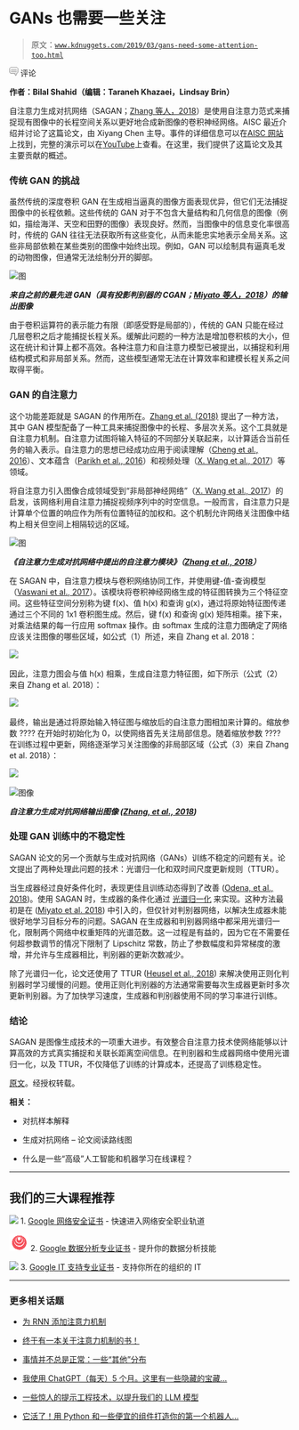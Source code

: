 # GANs 也需要一些关注

> 原文：[`www.kdnuggets.com/2019/03/gans-need-some-attention-too.html`](https://www.kdnuggets.com/2019/03/gans-need-some-attention-too.html)

![c](img/3d9c022da2d331bb56691a9617b91b90.png) 评论

**作者：Bilal Shahid（编辑：Taraneh Khazaei，Lindsay Brin）**

自注意力生成对抗网络（SAGAN；[Zhang 等人，2018](https://arxiv.org/pdf/1805.08318.pdf)）是使用自注意力范式来捕捉现有图像中的长程空间关系以更好地合成新图像的卷积神经网络。AISC 最近介绍并讨论了这篇论文，由 Xiyang Chen 主导。事件的详细信息可以在[AISC 网站](https://aisc.a-i.science/events/2018-06-11/)上找到，完整的演示可以在[YouTube](https://www.youtube.com/watch?v=FdeHlC4QiqA)上查看。在这里，我们提供了这篇论文及其主要贡献的概述。

### 传统 GAN 的挑战

虽然传统的深度卷积 GAN 在生成相当逼真的图像方面表现优异，但它们无法捕捉图像中的长程依赖。这些传统的 GAN 对于不包含大量结构和几何信息的图像（例如，描绘海洋、天空和田野的图像）表现良好。然而，当图像中的信息变化率很高时，传统的 GAN 往往无法获取所有这些变化，从而未能忠实地表示全局关系。这些非局部依赖在某些类别的图像中始终出现。例如，GAN 可以绘制具有逼真毛发的动物图像，但通常无法绘制分开的脚部。

![图](img/4dcc98be4dcd3cddecb226515d6946d3.png)

***来自之前的最先进 GAN（具有投影判别器的 CGAN；[Miyato 等人，2018](https://arxiv.org/abs/1802.05637)）的输出图像***

由于卷积运算符的表示能力有限（即感受野是局部的），传统的 GAN 只能在经过几层卷积之后才能捕捉长程关系。缓解此问题的一种方法是增加卷积核的大小，但这在统计和计算上都不高效。各种注意力和自注意力模型已被提出，以捕捉和利用结构模式和非局部关系。然而，这些模型通常无法在计算效率和建模长程关系之间取得平衡。

### GAN 的自注意力

这个功能差距就是 SAGAN 的作用所在。[Zhang et al. (2018)](https://arxiv.org/abs/1805.08318) 提出了一种方法，其中 GAN 模型配备了一种工具来捕捉图像中的长程、多层次关系。这个工具就是自注意力机制。自注意力试图将输入特征的不同部分关联起来，以计算适合当前任务的输入表示。自注意力的思想已经成功应用于阅读理解（[Cheng et al., 2016](https://arxiv.org/pdf/1601.06733.pdf)）、文本蕴含（[Parikh et al., 2016](https://arxiv.org/pdf/1606.01933.pdf)）和视频处理（[X. Wang et al., 2017](https://arxiv.org/pdf/1711.07971.pdf)）等领域。

将自注意力引入图像合成领域受到“非局部神经网络”（[X. Wang et al., 2017](https://arxiv.org/pdf/1711.07971.pdf)）的启发，该网络利用自注意力捕捉视频序列中的时空信息。一般而言，自注意力只是计算单个位置的响应作为所有位置特征的加权和。这个机制允许网络关注图像中结构上相关但空间上相隔较远的区域。

![图](img/a4ab4243f2515f6668c656ceb7f12da7.png)

***《自注意力生成对抗网络中提出的自注意力模块》（[Zhang et al., 2018](https://arxiv.org/abs/1805.08318)）***

在 SAGAN 中，自注意力模块与卷积网络协同工作，并使用键-值-查询模型（[Vaswani et al., 2017](https://arxiv.org/abs/1706.03762)）。该模块将卷积神经网络生成的特征图转换为三个特征空间。这些特征空间分别称为键 f(x)、值 h(x) 和查询 g(x)，通过将原始特征图传递通过三个不同的 1x1 卷积图生成。然后，键 f(x) 和查询 g(x) 矩阵相乘。接下来，对乘法结果的每一行应用 softmax 操作。由 softmax 生成的注意力图确定了网络应该关注图像的哪些区域，如公式（1）所述，来自 Zhang et al. 2018：

![](img/2be4597853e42395afd54d41f488cdbe.png)

因此，注意力图会与值 h(x) 相乘，生成自注意力特征图，如下所示（公式（2）来自 Zhang et al. 2018）：

![](img/f31e7f12fd2d1aabab75c10c5e58f6fc.png)

最终，输出是通过将原始输入特征图与缩放后的自注意力图相加来计算的。缩放参数 ???? 在开始时初始化为 0，以使网络首先关注局部信息。随着缩放参数 ???? 在训练过程中更新，网络逐渐学习关注图像的非局部区域（公式（3）来自 Zhang et al. 2018）：

![](img/376658f037439643d4b741aa2caa969e.png)

![图像](img/454076caa5eaf57d706de907c61b99f5.png)

***自注意力生成对抗网络输出图像 ([Zhang, et al., 2018](https://arxiv.org/abs/1805.08318))***

### 处理 GAN 训练中的不稳定性

SAGAN 论文的另一个贡献与生成对抗网络（GANs）训练不稳定的问题有关。论文提出了两种处理此问题的技术：光谱归一化和双时间尺度更新规则（TTUR）。

当生成器经过良好条件化时，表现更佳且训练动态得到了改善 ([Odena, et al., 2018](https://arxiv.org/abs/1802.08768))。使用 SAGAN 时，生成器的条件化通过 [光谱归一化](https://christiancosgrove.com/blog/2018/01/04/spectral-normalization-explained.html) 来实现。这种方法最初是在 ([Miyato et al. 2018](https://arxiv.org/pdf/1802.05957.pdf)) 中引入的，但仅针对判别器网络，以解决生成器未能很好地学习目标分布的问题。SAGAN 在生成器和判别器网络中都采用光谱归一化，限制两个网络中权重矩阵的光谱范数。这一过程是有益的，因为它在不需要任何超参数调节的情况下限制了 Lipschitz 常数，防止了参数幅度和异常梯度的激增，并允许与生成器相比，判别器的更新次数减少。

除了光谱归一化，论文还使用了 TTUR ([Heusel et al., 2018](https://arxiv.org/abs/1706.08500)) 来解决使用正则化判别器时学习缓慢的问题。使用正则化判别器的方法通常需要每次生成器更新时多次更新判别器。为了加快学习速度，生成器和判别器使用不同的学习率进行训练。

### 结论

SAGAN 是图像生成技术的一项重大进步。有效整合自注意力技术使网络能够以计算高效的方式真实捕捉和关联长距离空间信息。在判别器和生成器网络中使用光谱归一化，以及 TTUR，不仅降低了训练的计算成本，还提高了训练稳定性。

[原文](https://aisc.a-i.science/blog/2019/self-attention-gan/)。经授权转载。

**相关：**

+   对抗样本解释

+   生成对抗网络 – 论文阅读路线图

+   什么是一些“高级”人工智能和机器学习在线课程？

* * *

## 我们的三大课程推荐

![](img/0244c01ba9267c002ef39d4907e0b8fb.png) 1\. [Google 网络安全证书](https://www.kdnuggets.com/google-cybersecurity) - 快速进入网络安全职业轨道

![](img/e225c49c3c91745821c8c0368bf04711.png) 2\. [Google 数据分析专业证书](https://www.kdnuggets.com/google-data-analytics) - 提升你的数据分析技能

![](img/0244c01ba9267c002ef39d4907e0b8fb.png) 3\. [Google IT 支持专业证书](https://www.kdnuggets.com/google-itsupport) - 支持你所在的组织的 IT

* * *

### 更多相关话题

+   [为 RNN 添加注意力机制](https://www.kdnuggets.com/2022/03/packt-adding-attention-mechanism-rnns.html)

+   [终于有一本关于注意力机制的书！](https://www.kdnuggets.com/2022/11/mlm-finally-book-attention.html)

+   [事情并不总是正常：一些“其他”分布](https://www.kdnuggets.com/2023/01/things-arent-always-normal-distributions.html)

+   [我使用 ChatGPT（每天）5 个月。这里有一些隐藏的宝藏…](https://www.kdnuggets.com/2023/07/used-chatgpt-every-day-5-months-hidden-gems-change-life.html)

+   [一些惊人的提示工程技术，以提升我们的 LLM 模型](https://www.kdnuggets.com/some-kick-ass-prompt-engineering-techniques-to-boost-our-llm-models)

+   [它活了！用 Python 和一些便宜的组件打造你的第一个机器人…](https://www.kdnuggets.com/2023/06/manning-build-first-robots-python-cheap-basic-components.html)
